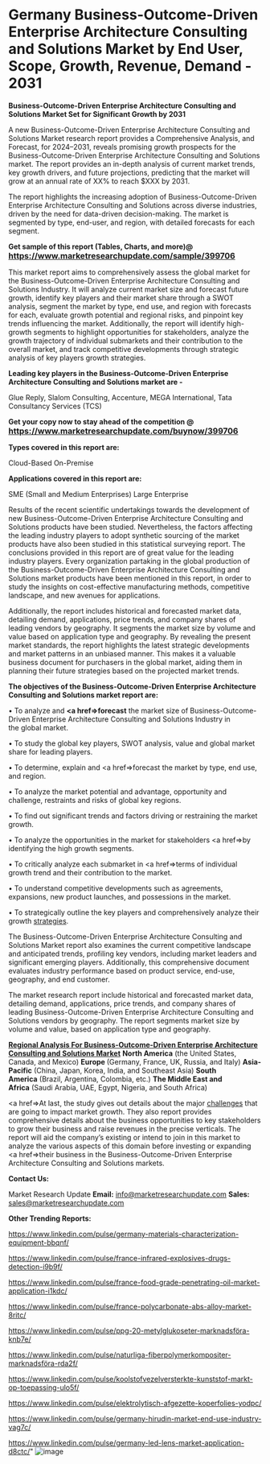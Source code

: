 # Germany Business-Outcome-Driven Enterprise Architecture Consulting and Solutions Market by End User, Scope, Growth, Revenue, Demand - 2031

<strong>Business-Outcome-Driven Enterprise Architecture Consulting and Solutions Market Set for Significant Growth by 2031</strong>

A new Business-Outcome-Driven Enterprise Architecture Consulting and Solutions Market research report provides a Comprehensive Analysis, and Forecast, for 2024–2031, reveals promising growth prospects for the Business-Outcome-Driven Enterprise Architecture Consulting and Solutions market. The report provides an in-depth analysis of current market trends, key growth drivers, and future projections, predicting that the market will grow at an annual rate of XX% to reach $XXX by 2031.

The report highlights the increasing adoption of Business-Outcome-Driven Enterprise Architecture Consulting and Solutions across diverse industries, driven by the need for data-driven decision-making. The market is segmented by type, end-user, and region, with detailed forecasts for each segment.

<strong>Get sample of this report (Tables, Charts, and more)@ <a href=https://www.marketresearchupdate.com/sample/399706><font size=3 color=#0000ff>https://www.marketresearchupdate.com/sample/399706</font></a></strong>

This market report aims to comprehensively assess the global market for the Business-Outcome-Driven Enterprise Architecture Consulting and Solutions Industry. It will analyze current market size and forecast future growth, identify key players and their market share through a SWOT analysis, segment the market by type, end use, and region with forecasts for each, evaluate growth potential and regional risks, and pinpoint key trends influencing the market. Additionally, the report will identify high-growth segments to highlight opportunities for stakeholders, analyze the growth trajectory of individual submarkets and their contribution to the overall market, and track competitive developments through strategic analysis of key players growth strategies.

<strong>Leading key players in the Business-Outcome-Driven Enterprise Architecture Consulting and Solutions market are -</strong>

Glue Reply, Slalom Consulting, Accenture, MEGA International, Tata Consultancy Services (TCS)

<strong>Get your copy now to stay ahead of the competition @ <a href=https://www.marketresearchupdate.com/buynow/399706><font size=3 color=#0000ff>https://www.marketresearchupdate.com/buynow/399706</font></a></strong>

<strong>Types covered in this report are:</strong>

Cloud-Based
On-Premise

<strong>Applications covered in this report are:</strong>

SME (Small and Medium Enterprises)
Large Enterprise

Results of the recent scientific undertakings towards the development of new Business-Outcome-Driven Enterprise Architecture Consulting and Solutions products have been studied. Nevertheless, the factors affecting the leading industry players to adopt synthetic sourcing of the market products have also been studied in this statistical surveying report. The conclusions provided in this report are of great value for the leading industry players. Every organization partaking in the global production of the Business-Outcome-Driven Enterprise Architecture Consulting and Solutions market products have been mentioned in this report, in order to study the insights on cost-effective manufacturing methods, competitive landscape, and new avenues for applications.

Additionally, the report includes historical and forecasted market data, detailing demand, applications, price trends, and company shares of leading vendors by geography. It segments the market size by volume and value based on application type and geography. By revealing the present market standards, the report highlights the latest strategic developments and market patterns in an unbiased manner. This makes it a valuable business document for purchasers in the global market, aiding them in planning their future strategies based on the projected market trends.

<strong>The objectives of the Business-Outcome-Driven Enterprise Architecture Consulting and Solutions market report are:</strong>

• To analyze and <strong><a href=><strong>forecast</strong></a></strong> the market size of Business-Outcome-Driven Enterprise Architecture Consulting and Solutions Industry in the global market.

• To study the global key players, SWOT analysis, value and global market share for leading players.

• To determine, explain and <a href=>forecast</a> the market by type, end use, and region.

• To analyze the market potential and advantage, opportunity and challenge, restraints and risks of global key regions.

• To find out significant trends and factors driving or restraining the market growth.

• To analyze the opportunities in the market for stakeholders <a href=>by</a> identifying the high growth segments.

• To critically analyze each submarket in <a href=>terms</a> of individual growth trend and their contribution to the market.

• To understand competitive developments such as agreements, expansions, new product launches, and possessions in the market.

• To strategically outline the key players and comprehensively analyze their growth <a href=ASDF881288>strategies</a>.

The Business-Outcome-Driven Enterprise Architecture Consulting and Solutions Market report also examines the current competitive landscape and anticipated trends, profiling key vendors, including market leaders and significant emerging players. Additionally, this comprehensive document evaluates industry performance based on product service, end-use, geography, and end customer.

The market research report include historical and forecasted market data, detailing demand, applications, price trends, and company shares of leading Business-Outcome-Driven Enterprise Architecture Consulting and Solutions vendors by geography. The report segments market size by volume and value, based on application type and geography.

<strong><u><b>Regional Analysis For Business-Outcome-Driven Enterprise Architecture Consulting and Solutions Market</b></u></strong>
<strong><b>North America</b></strong> (the United States, Canada, and Mexico)
<strong><b>Europe </b></strong>(Germany, France, UK, Russia, and Italy)
<strong><b>Asia-Pacific</b></strong> (China, Japan, Korea, India, and Southeast Asia)
<strong><b>South America</b></strong> (Brazil, Argentina, Colombia, etc.)
<strong><b>The Middle East and Africa</b></strong> (Saudi Arabia, UAE, Egypt, Nigeria, and South Africa)

<a href=>At last,</a> the study gives out details about the major <a href=ASDF991299>challenges</a> that are going to impact market growth. They also report provides comprehensive details about the business opportunities to key stakeholders to grow their business and raise revenues in the precise verticals. The report will aid the company’s existing or intend to join in this market to analyze the various aspects of this domain before investing or expanding <a href=>their</a> business in the Business-Outcome-Driven Enterprise Architecture Consulting and Solutions markets.

<strong>Contact Us:</strong>

Market Research Update
<strong>Email:</strong> info@marketresearchupdate.com
<strong>Sales:</strong> sales@marketresearchupdate.com

<strong>Other Trending Reports:</strong>

<a href=https://www.linkedin.com/pulse/germany-materials-characterization-equipment-bbqnf/>https://www.linkedin.com/pulse/germany-materials-characterization-equipment-bbqnf/</a>

<a href=https://www.linkedin.com/pulse/france-infrared-explosives-drugs-detection-i9b9f/>https://www.linkedin.com/pulse/france-infrared-explosives-drugs-detection-i9b9f/</a>

<a href=https://www.linkedin.com/pulse/france-food-grade-penetrating-oil-market-application-i1kdc/>https://www.linkedin.com/pulse/france-food-grade-penetrating-oil-market-application-i1kdc/</a>

<a href=https://www.linkedin.com/pulse/france-polycarbonate-abs-alloy-market-8ritc/>https://www.linkedin.com/pulse/france-polycarbonate-abs-alloy-market-8ritc/</a>

<a href=https://www.linkedin.com/pulse/ppg-20-metylglukoseter-marknadsföra-knb7e/>https://www.linkedin.com/pulse/ppg-20-metylglukoseter-marknadsföra-knb7e/</a>

<a href=https://www.linkedin.com/pulse/naturliga-fiberpolymerkompositer-marknadsföra-rda2f/>https://www.linkedin.com/pulse/naturliga-fiberpolymerkompositer-marknadsföra-rda2f/</a>

<a href=https://www.linkedin.com/pulse/koolstofvezelversterkte-kunststof-markt-op-toepassing-ulo5f/>https://www.linkedin.com/pulse/koolstofvezelversterkte-kunststof-markt-op-toepassing-ulo5f/</a>

<a href=https://www.linkedin.com/pulse/elektrolytisch-afgezette-koperfolies-yodpc/>https://www.linkedin.com/pulse/elektrolytisch-afgezette-koperfolies-yodpc/</a>

<a href=https://www.linkedin.com/pulse/germany-hirudin-market-end-use-industry-vag7c/>https://www.linkedin.com/pulse/germany-hirudin-market-end-use-industry-vag7c/</a>

<a href=https://www.linkedin.com/pulse/germany-led-lens-market-application-d8ctc/>https://www.linkedin.com/pulse/germany-led-lens-market-application-d8ctc/</a>"
![image](https://github.com/user-attachments/assets/cb287907-2f1d-4aa2-a69a-33dc6f088fb7)
